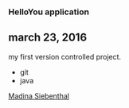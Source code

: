 ### HelloYou application
## march 23, 2016
my first version controlled project.

* git
* java

[Madina Siebenthal](www.sqasolution.com)
